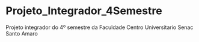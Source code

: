 # Projeto_Integrador_4Semestre
Projeto integrador do 4º semestre da Faculdade Centro Universitario Senac Santo Amaro

